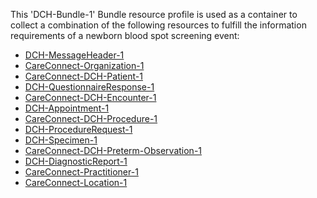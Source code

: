 This 'DCH-Bundle-1' Bundle resource profile is used as a container to collect a combination of the following resources to fulfill the information requirements of a newborn blood spot screening event:

- [DCH-MessageHeader-1]
- [CareConnect-Organization-1]
- [CareConnect-DCH-Patient-1]
- [DCH-QuestionnaireResponse-1]
- [CareConnect-DCH-Encounter-1]
- [DCH-Appointment-1]
- [CareConnect-DCH-Procedure-1]
- [DCH-ProcedureRequest-1]
- [DCH-Specimen-1]
- [CareConnect-DCH-Preterm-Observation-1]
- [DCH-DiagnosticReport-1]
- [CareConnect-Practitioner-1]
- [CareConnect-Location-1]
                                                                                                   

[DCH-MessageHeader-1]:dch-messageheader-1.html
[CareConnect-Organization-1]:careconnect-organization-1.html
[CareConnect-DCH-Patient-1]:careconnect-dch-patient-1.html
[CareConnect-DCH-Encounter-1]:careconnect-dch-encounter-1.html
[DCH-QuestionnaireResponse-1]:dch-questionnaireresponse-1.html
[DCH-Appointment-1]:dch-appointment-1.html
[CareConnect-DCH-Procedure-1]:careconnect-dch-procedure-1.html
[DCH-ProcedureRequest-1]:dch-procedurerequest-1.html
[CareConnect-Practitioner-1]:careconnect-practitioner-1.html
[CareConnect-Location-1]:careconnect-location-1.html
[DCH-Specimen-1]:dch-specimen-1.html
[CareConnect-DCH-Preterm-Observation-1]:careconnect-dch-preterm-observation-1.html
[DCH-DiagnosticReport-1]:dch-diagnosticreport-1.html